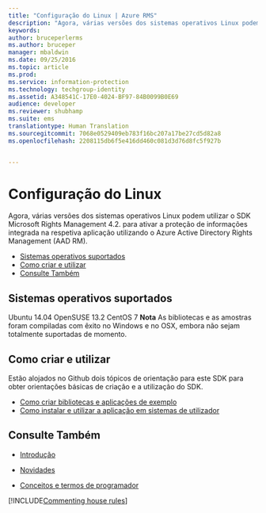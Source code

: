 ```yaml
---
title: "Configuração do Linux | Azure RMS"
description: "Agora, várias versões dos sistemas operativos Linux podem utilizar o SDK Microsoft Rights Management 4.2."
keywords: 
author: bruceperlerms
ms.author: bruceper
manager: mbaldwin
ms.date: 09/25/2016
ms.topic: article
ms.prod: 
ms.service: information-protection
ms.technology: techgroup-identity
ms.assetid: A348541C-17E0-4024-BF97-84B0099B0E69
audience: developer
ms.reviewer: shubhamp
ms.suite: ems
translationtype: Human Translation
ms.sourcegitcommit: 7068e0529409eb783f16bc207a17be27cd5d82a8
ms.openlocfilehash: 2208115db6f5e416dd460c081d3d76d8fc5f927b


---
```


# <a name="linux-setup"></a>Configuração do Linux


Agora, várias versões dos sistemas operativos Linux podem utilizar o SDK Microsoft Rights Management 4.2. para ativar a proteção de informações integrada na respetiva aplicação utilizando o Azure Active Directory Rights Management (AAD RM).

-   [Sistemas operativos suportados](#supported-operating-systems)
-   [Como criar e utilizar](#how-to-build-and-use)
-   [Consulte Também](#see-also)

## <a name="supported-operating-systems"></a>Sistemas operativos suportados


Ubuntu 14.04 OpenSUSE 13.2 CentOS 7 **Nota** As bibliotecas e as amostras foram compiladas com êxito no Windows e no OSX, embora não sejam totalmente suportadas de momento.

 

## <a name="how-to-build-and-use"></a>Como criar e utilizar

Estão alojados no Github dois tópicos de orientação para este SDK para obter orientações básicas de criação e a utilização do SDK.

-   [Como criar bibliotecas e aplicações de exemplo](https://github.com/AzureAD/rms-sdk-for-cpp/blob/master/docs/how_to_build_it.md)
-   [Como instalar e utilizar a aplicação em sistemas de utilizador](https://github.com/AzureAD/rms-sdk-for-cpp/blob/master/docs/how_to_use_it.md)

## <a name="see-also"></a>Consulte Também

* [Introdução](get-started.md)

* [Novidades](release-notes.md)

* [Conceitos e termos de programador](core-concepts.md)

[!INCLUDE[Commenting house rules](../includes/houserules.md)]


<!--HONumber=Jan17_HO1-->


